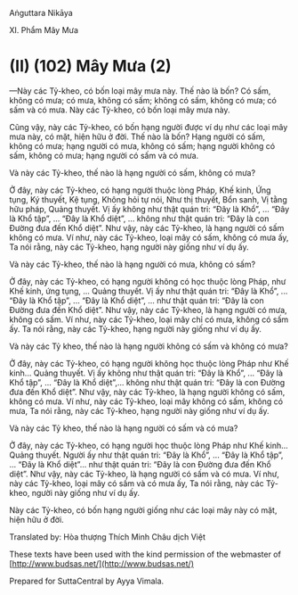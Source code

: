  

Aṅguttara Nikāya

XI. Phẩm Mây Mưa

# (II) (102) Mây Mưa (2)

—Này các Tỷ-kheo, có bốn loại mây mưa này. Thế nào là bốn? Có sấm, không có mưa; có mưa, không có sấm; không có sấm, không có mưa; có sấm và có mưa. Này các Tỷ-kheo, có bốn loại mây mưa này.

Cũng vậy, này các Tỷ-kheo, có bốn hạng người được ví dụ như các loại mây mưa này, có mặt, hiện hữu ở đời. Thế nào là bốn? Hạng người có sấm, không có mưa; hạng người có mưa, không có sấm; hạng người không có sấm, không có mưa; hạng người có sấm và có mưa.

Và này các Tỷ-kheo, thế nào là hạng người có sấm, không có mưa?

Ở đây, này các Tỷ-kheo, có hạng người thuộc lòng Pháp, Khế kinh, Ứng tụng, Ký thuyết, Kệ tụng, Không hỏi tự nói, Như thị thuyết, Bổn sanh, Vị tằng hữu pháp, Quảng thuyết. Vị ấy không như thật quán tri: “Ðây là Khổ”, ... “Ðây là Khổ tập”, ... “Ðây là Khổ diệt”, ... không như thật quán tri: “Ðây là con Ðường đưa đến Khổ diệt”. Như vậy, này các Tỷ-kheo, là hạng người có sấm không có mưa. Ví như, này các Tỷ-kheo, loại mây có sấm, không có mưa ấy, Ta nói rằng, này các Tỷ-kheo, hạng người này giống như ví dụ ấy.

Và này các Tỷ-kheo, thế nào là hạng người có mưa, không có sấm?

Ở đây, này các Tỷ-kheo, có hạng người không có học thuộc lòng Pháp, như Khế kinh, ứng tụng, ... Quảng thuyết. Vị ấy như thật quán tri: “Ðây là Khổ”, ... “Ðây là Khổ tập”, ... “Ðây là Khổ diệt”, ... như thật quán tri: “Ðây là con Ðường đưa đến Khổ diệt”. Như vậy, này các Tỷ-kheo, là hạng người có mưa, không có sấm. Ví như, này các Tỷ-kheo, loại mây chỉ có mưa, không có sấm ấy. Ta nói rằng, này các Tỷ-kheo, hạng người này giống như ví dụ ấy.

Và này các Tỷ kheo, thế nào là hạng người không có sấm và không có mưa?

Ở đây, này các Tỷ-kheo, có hạng người không học thuộc lòng Pháp như Khế kinh... Quảng thuyết. Vị ấy không như thật quán tri: “Ðây là Khổ”, ... “Ðây là Khổ tập”, ... “Ðây là Khổ diệt”,... không như thật quán tri: “Ðây là con Ðường đưa đến Khổ diệt”. Như vậy, này các Tỷ-kheo, là hạng người không có sấm, không có mưa. Ví như, này các Tỷ-kheo, loại mây không có sấm, không có mưa, Ta nói rằng, này các Tỷ-kheo, hạng người này giống như ví dụ ấy.

Và này các Tỷ kheo, thế nào là hạng người có sấm và có mưa?

Ở đây, này các Tỷ-kheo, có hạng người học thuộc lòng Pháp như Khế kinh... Quảng thuyết. Người ấy như thật quán tri: “Ðây là Khổ”, ... “Ðây là Khổ tập”, ... “Ðây là Khổ diệt”... như thật quán tri: “Ðây là con Ðường đưa đến Khổ diệt”. Như vậy, này các Tỷ-kheo, là hạng người có sấm và có mưa. Ví như, này các Tỷ-kheo, loại mây có sấm và có mưa ấy, Ta nói rằng, này các Tỷ-kheo, người này giống như ví dụ ấy.

Này các Tỷ-kheo, có bốn hạng người giống như các loại mây này có mặt, hiện hữu ở đời.

Translated by: Hòa thượng Thích Minh Châu dịch Việt

These texts have been used with the kind permission of the webmaster of [http://www.budsas.net/](http://www.budsas.net/)

Prepared for SuttaCentral by Ayya Vimala.